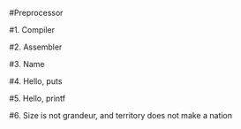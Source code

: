#Preprocessor

#1. Compiler

#2. Assembler

#3. Name

#4. Hello, puts

#5. Hello, printf

#6. Size is not grandeur, and territory does not make a nation

#

#

#

#

#

#

#

#

#

#

#

